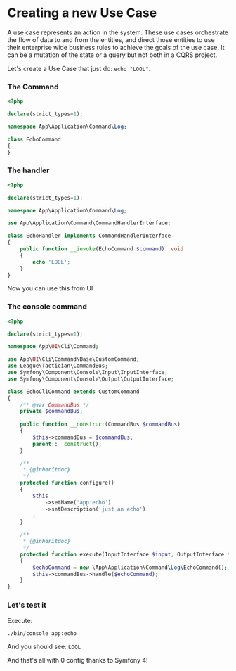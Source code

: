 # Creating a new Use Case

A use case represents an action in the system. These use cases orchestrate the flow of data to and from the entities,
and direct those entities to use their enterprise wide business rules to achieve the goals of the use case.
It can be a mutation of the state or a query but not both in a CQRS project.

Let's create a Use Case that just do: `echo "LOOL"`.

### The Command

```php
<?php

declare(strict_types=1);

namespace App\Application\Command\Log;

class EchoCommand 
{
}
```

### The handler

```php
<?php

declare(strict_types=1);

namespace App\Application\Command\Log;

use App\Application\Command\CommandHandlerInterface;

class EchoHandler implements CommandHandlerInterface
{
    public function __invoke(EchoCommand $command): void
    {
        echo 'LOOL';
    }
}
```

Now you can use this from UI

### The console command

```php
<?php

declare(strict_types=1);

namespace App\UI\Cli\Command;

use App\UI\Cli\Command\Base\CustomCommand;
use League\Tactician\CommandBus;
use Symfony\Component\Console\Input\InputInterface;
use Symfony\Component\Console\Output\OutputInterface;

class EchoCliCommand extends CustomCommand
{
    /** @var CommandBus */
    private $commandBus;
    
    public function __construct(CommandBus $commandBus)
    {
        $this->commandBus = $commandBus;
        parent::__construct();
    }

    /**
     * {@inheritdoc}
     */
    protected function configure()
    {
        $this
            ->setName('app:echo')
            ->setDescription('just an echo')
        ;
    }

    /**
     * {@inheritdoc}
     */
    protected function execute(InputInterface $input, OutputInterface $output)
    {
        $echoCommand = new \App\Application\Command\Log\EchoCommand();
        $this->commandBus->handle($echoCommand);
    }
}
```

### Let's test it

Execute:

`./bin/console app:echo`

And you should see: `LOOL`

And that's all with 0 config thanks to Symfony 4!
